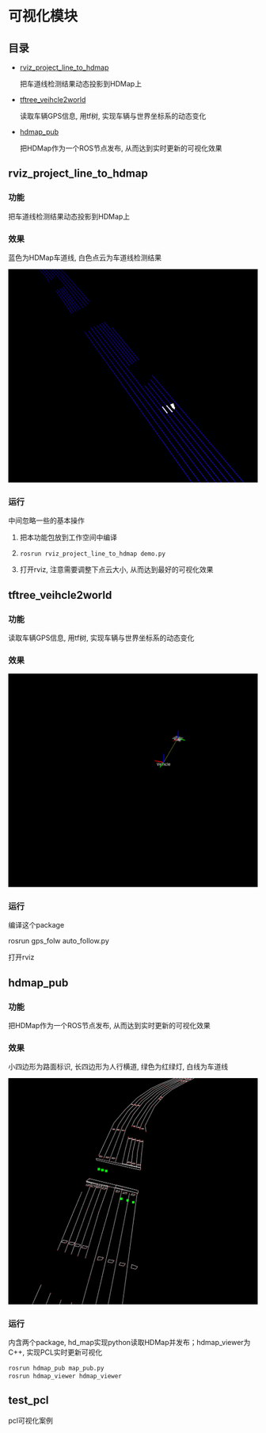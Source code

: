 # 可视化模块

## 目录

- [rviz_project_line_to_hdmap](#rviz_project_line_to_hdmap)

  把车道线检测结果动态投影到HDMap上

- [tftree_veihcle2world](#tftree_veihcle2world)

  读取车辆GPS信息, 用tf树, 实现车辆与世界坐标系的动态变化

- [hdmap_pub](#hdmap_pub)

  把HDMap作为一个ROS节点发布, 从而达到实时更新的可视化效果

## rviz_project_line_to_hdmap

### 功能

把车道线检测结果动态投影到HDMap上

### 效果

蓝色为HDMap车道线, 白色点云为车道线检测结果

![](figure/res.gif)

### 运行

中间忽略一些的基本操作

1. 把本功能包放到工作空间中编译

2. `rosrun rviz_project_line_to_hdmap demo.py`
3. 打开rviz, 注意需要调整下点云大小, 从而达到最好的可视化效果

## tftree_veihcle2world

### 功能

读取车辆GPS信息, 用tf树, 实现车辆与世界坐标系的动态变化

### 效果

![](figure/tree.gif)

### 运行

编译这个package

rosrun gps_folw auto_follow.py

打开rviz

## hdmap_pub

### 功能

把HDMap作为一个ROS节点发布, 从而达到实时更新的可视化效果

### 效果

小四边形为路面标识, 长四边形为人行横道, 绿色为红绿灯, 白线为车道线

![](figure/hdmap.png)

### 运行

内含两个package,  hd_map实现python读取HDMap并发布；hdmap_viewer为C++, 实现PCL实时更新可视化

```
rosrun hdmap_pub map_pub.py
rosrun hdmap_viewer hdmap_viewer
```

## test_pcl

pcl可视化案例

